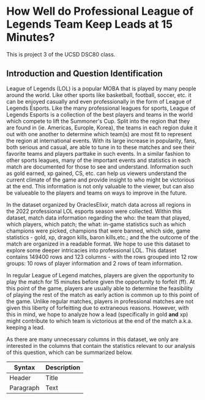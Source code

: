 # How Well do Professional League of Legends Team Keep Leads at 15 Minutes?
This is project 3 of the UCSD DSC80 class.

## Introduction and Question Identification

League of Legends (LOL) is a popular MOBA that is played by many people around the world. Like other sports like basketball, football, soccer, etc. it can be enjoyed casually and even professionally in the form of League of Legends Esports. Like the many professional leagues for sports, League of Legends Esports is a collection of the best players and teams in the world which compete to lift the Summoner's Cup. Split into the region that they are found in (ie. Americas, Europle, Korea), the teams in each region duke it out with one another to determine which team(s) are most fit to represent the region at international events. With its large increase in popularity, fans, both serious and casual, are able to tune in to these matches and see their favorite teams and players parttake in such events. In a similar fashion to other sports leagues, many of the important events and statistics in each match are documented for those to see and understand. Information such as gold earned, xp gained, CS, etc. can help us viewers understand the current climate of the game and provide insight to who might be victorious at the end. This information is not only valuable to the viewer, but can also be valueable to the players and teams on ways to improve in the future.

In the dataset organized by OraclesElixir, match data across all regions in the 2022 professional LOL esports season were collected. Within this dataset, match data information regarding the who: the team that played, which players, which patch; the what: in-game statistics such as which champions were picked, champions that were banned, which side, game statistics - gold, xp, dragon kills, baron kills,etc.; and the the outcome of the match are organized in a readable format. We hope to use this dataset to explore some deeper intricacies into professional LOL. This dataset contains 149400 rows and 123 columns - with the rows grouped into 12 row groups: 10 rows of player information and 2 rows of team information.

In regular League of Legend matches, players are given the opportunity to play the match for 15 minutes before given the opportunity to forfeit (ff). At this point of the game, players are usually able to determine the feasibility of playing the rest of the match as early action is common up to this point of the game. Unlike regular matches, players in professional matches are not given this liberty of forfeitting due to extraneous reasons. However, with this in mind, we hope to analyze how a lead (specifically in gold **and** xp) might contribute to which team is victorious at the end of the match a.k.a. keeping a lead.

As there are many unnecessary columns in this dataset, we only are interested in the columns that contain the statistics relevant to our analysis of this question, which can be summarized below.

| Syntax | Description |
| ----------- | ----------- |
| Header | Title |
| Paragraph | Text |

